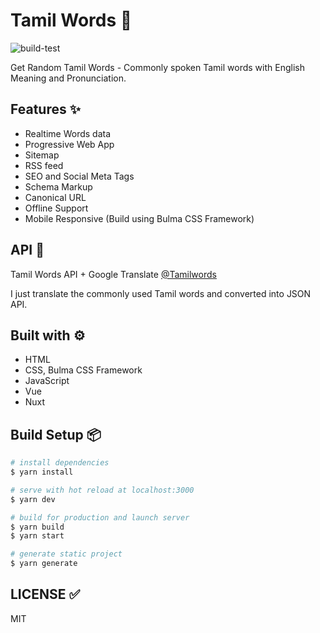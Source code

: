 # Tamil Words 🔀

![build-test](https://github.com/mskian/vue-tamil-words/workflows/build-test/badge.svg)  

Get Random Tamil Words - Commonly spoken Tamil words with English Meaning and Pronunciation.

## Features ✨

- Realtime Words data
- Progressive Web App
- Sitemap
- RSS feed
- SEO and Social Meta Tags
- Schema Markup
- Canonical URL
- Offline Support
- Mobile Responsive (Build using Bulma CSS Framework)

## API 🍘

Tamil Words API + Google Translate [@Tamilwords](https://github.com/mskian/tamil-words)

I just translate the commonly used Tamil words and converted into JSON API.

## Built with ⚙

- HTML
- CSS, Bulma CSS Framework
- JavaScript
- Vue
- Nuxt

## Build Setup 📦

```bash
# install dependencies
$ yarn install

# serve with hot reload at localhost:3000
$ yarn dev

# build for production and launch server
$ yarn build
$ yarn start

# generate static project
$ yarn generate
```

## LICENSE ✅

MIT
